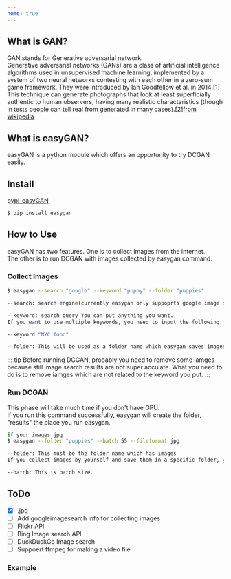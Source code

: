 ```yaml
---
home: true
---
```


## What is GAN?

GAN stands for Generative adversarial network.  
Generative adversarial networks (GANs) are a class of artificial intelligence algorithms used in unsupervised machine learning, implemented by a system of two neural networks contesting with each other in a zero-sum game framework. They were introduced by Ian Goodfellow et al. in 2014.[1] This technique can generate photographs that look at least superficially authentic to human observers, having many realistic characteristics (though in tests people can tell real from generated in many cases).[2][from wikipedia](https://en.wikipedia.org/wiki/Generative_adversarial_network)

## What is easyGAN?

easyGAN is a python module which offers an opportunity to try DCGAN easily.

## Install

[pypi-easyGAN](https://pypi.org/project/easygan/)

```bash
$ pip install easygan
```

## How to Use

easyGAN has two features. One is to collect images from the internet.  
The other is to run DCGAN with images collected by easygan command.

### Collect Images

```bash
$ easygan --search "google" --keyword "puppy" --folder "puppies"

--search: search engine(currently easygan only suppoprts google image search. will support flickr soon.)

--keyword: search query You can put anything you want.
If you want to use multiple keywords, you need to input the following.

--keyword "NYC food"

--folder: This will be used as a folder name which easygan saves images.
```

::: tip
Before running DCGAN, probably you need to remove some iamges because still image search results are not super acculate. What you need to do is to remove iamges which are not related to the keyword you put.
:::

### Run DCGAN

This phase will take much time if you don't have GPU.  
If you run this command successfully, easygan will create the folder, "results" the place you run easygan.

```bash
if your images jpg
$ easygan --folder "puppies" --batch 55 --fileformat jpg

--folder: This must be the folder name which has images
If you collect images by yourself and save them in a specific folder, you need to input the name.

--batch: This is batch size.
```

## ToDo
- [x] .jpg  
- [ ] Add googleimagesearch info for collecting images
- [ ] Flickr API  
- [ ] Bing Image search API  
- [ ] DuckDuckGo Image search  
- [ ] Suppoert ffmpeg for making a video file  

### Example

<gifs></gifs>
